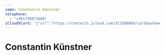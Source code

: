 ```yaml
---
name: Constantin Künstner
telephone:
  - "+491749071688"
iCloudVCard: '{"url":"https://contacts.icloud.com/311500889/carddavhome/card/F9B9A872-DAAE-4F04-8DB9-F125705E3903.vcf","etag":"\"kmfhbgng\"","data":"BEGIN:VCARD\r\nVERSION:3.0\r\nFN:\r\nN:Künstner;Constantin;;;\r\nUID:7ACFB329-25F8-45F3-98F0-FA02F4FB5766\r\nPRODID:ez-vcard 0.9.13-fc\r\nREV:2025-04-03T22:15:26Z\r\nORG:;\r\nTEL;TYPE=CELL:+491749071688\r\nEND:VCARD"}'
---
```

# Constantin Künstner